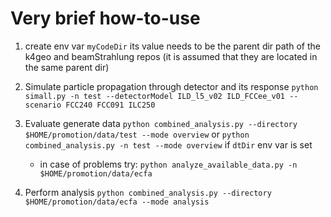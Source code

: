 # Very brief how-to-use

1. create env var `myCodeDir`
   its value needs to be the parent dir path of the k4geo and beamStrahlung repos (it is assumed that they are located in the same parent dir)

2. Simulate particle propagation through detector and its response
   `python simall.py -n test --detectorModel ILD_l5_v02 ILD_FCCee_v01 --scenario FCC240 FCC091 ILC250`

3. Evaluate generate data
   `python combined_analysis.py --directory $HOME/promotion/data/test --mode overview`
   or `python combined_analysis.py -n test --mode overview` if `dtDir` env var is set

   - in case of problems try: `python analyze_available_data.py -n $HOME/promotion/data/ecfa`

4. Perform analysis
   `python combined_analysis.py --directory $HOME/promotion/data/ecfa --mode analysis`
